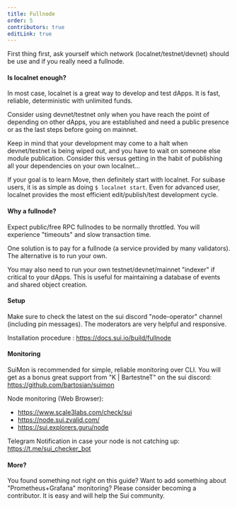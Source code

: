 ```yaml
---
title: Fullnode
order: 5
contributors: true
editLink: true
---
```


First thing first, ask yourself which network (localnet/testnet/devnet) should be use and if you really need a fullnode.

#### Is localnet enough?

In most case, localnet is a great way to develop and test dApps. It is fast, reliable, deterministic with unlimited funds.

Consider using devnet/testnet only when you have reach the point of depending on other dApps, you are established and need a public presence or as the last steps before going on mainnet.

Keep in mind that your development may come to a halt when devnet/testnet is being wiped out, and you have to wait on someone else module publication. Consider this versus getting in the habit of publishing all your dependencies on your own localnet...

If your goal is to learn Move, then definitely start with localnet. For suibase users, it is as simple as doing `$ localnet start`. Even for advanced user, localnet provides the most efficient edit/publish/test development cycle.


#### Why a fullnode?

Expect public/free RPC fullnodes to be normally throttled. You will experience "timeouts" and slow transaction time.

One solution is to pay for a fullnode (a service provided by many validators). The alternative is to run your own.

You may also need to run your own testnet/devnet/mainnet "indexer" if critical to your dApps. This is useful for maintaining a database of events and shared object creation.

#### Setup

Make sure to check the latest on the sui discord "node-operator" channel (including pin messages). The moderators are very helpful and responsive.

Installation procedure : https://docs.sui.io/build/fullnode

#### Monitoring

SuiMon is recommended for simple, reliable monitoring over CLI. You will get as a bonus great support from "K | BartestneT" on the sui discord: https://github.com/bartosian/suimon

Node monitoring (Web Browser):
 * https://www.scale3labs.com/check/sui
 * https://node.sui.zvalid.com/
 * https://sui.explorers.guru/node

Telegram Notification in case your node is not catching up:
 https://t.me/sui_checker_bot

#### More?

You found something not right on this guide? Want to add something about "Prometheus+Grafana" monitoring? Please consider becoming a contributor. It is easy and will help the Sui community.